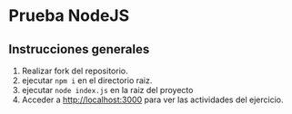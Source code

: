 # Prueba NodeJS

## Instrucciones generales

1. Realizar fork del repositorio.
2. ejecutar `npm i` en el directorio raiz.
3. ejecutar `node index.js` en la raiz del proyecto
4. Acceder a [http://localhost:3000](localhost:3000) para ver las actividades del ejercicio.
